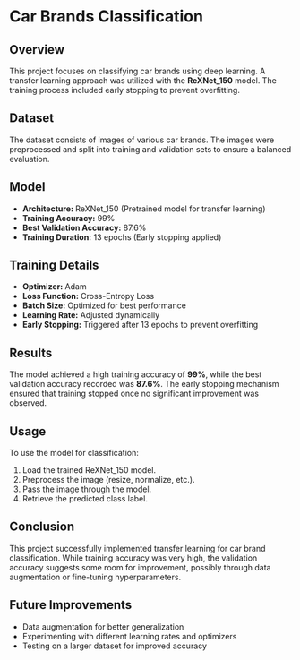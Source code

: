 # Car Brands Classification

## Overview
This project focuses on classifying car brands using deep learning. A transfer learning approach was utilized with the **ReXNet_150** model. The training process included early stopping to prevent overfitting.

## Dataset
The dataset consists of images of various car brands. The images were preprocessed and split into training and validation sets to ensure a balanced evaluation.

## Model
- **Architecture:** ReXNet_150 (Pretrained model for transfer learning)
- **Training Accuracy:** 99%
- **Best Validation Accuracy:** 87.6%
- **Training Duration:** 13 epochs (Early stopping applied)

## Training Details
- **Optimizer:** Adam
- **Loss Function:** Cross-Entropy Loss
- **Batch Size:** Optimized for best performance
- **Learning Rate:** Adjusted dynamically
- **Early Stopping:** Triggered after 13 epochs to prevent overfitting

## Results
The model achieved a high training accuracy of **99%**, while the best validation accuracy recorded was **87.6%**. The early stopping mechanism ensured that training stopped once no significant improvement was observed.

## Usage
To use the model for classification:
1. Load the trained ReXNet_150 model.
2. Preprocess the image (resize, normalize, etc.).
3. Pass the image through the model.
4. Retrieve the predicted class label.

## Conclusion
This project successfully implemented transfer learning for car brand classification. While training accuracy was very high, the validation accuracy suggests some room for improvement, possibly through data augmentation or fine-tuning hyperparameters.

## Future Improvements
- Data augmentation for better generalization
- Experimenting with different learning rates and optimizers
- Testing on a larger dataset for improved accuracy


